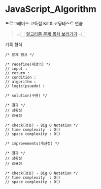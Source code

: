# JavaScript_Algorithm
프로그래머스 고득점 Kit &amp; 코딩테스트 연습

> 👉🏻 [알고리즘 문제 목차 보러가기](https://hardy716.github.io/JavaScript_Algorithm/) 👈🏻

기록 형식
```
/* 문제 링크 */

/* redefine(재정의) */
// input : 
// return :
// condition :
// algorithm :
// logic(psuedo) : 

/* solution(구현) */

/* 결과 */
// 정확성
// 효율성

/* check(검증) - Big O Notation */
// time complexity  : O()
// space complexity : O()

/* improvements(개선점) */

/* 결과 */
// 정확성
// 효율성

/* check(검증) - Big O Notation */
// time complexity  : O()
// space complexity : O()
```
